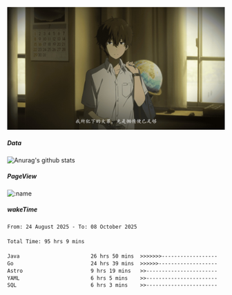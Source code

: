 
<img src="./static/index.jpg" alt="index">

##### Data

![Anurag's github stats](https://github-readme-stats.vercel.app/api?username=whyneh&show_icons=true&hide_border=ture&theme=tokyonight)

##### PageView
![:name](https://count.getloli.com/get/@:whyneh?theme=gelbooru)

##### wakeTime

<!--START_SECTION:waka-->

```txt
From: 24 August 2025 - To: 08 October 2025

Total Time: 95 hrs 9 mins

Java                       26 hrs 50 mins  >>>>>>>------------------   28.21 %
Go                         24 hrs 39 mins  >>>>>>-------------------   25.91 %
Astro                      9 hrs 19 mins   >>-----------------------   09.80 %
YAML                       6 hrs 5 mins    >>-----------------------   06.40 %
SQL                        6 hrs 3 mins    >>-----------------------   06.36 %
```

<!--END_SECTION:waka-->
